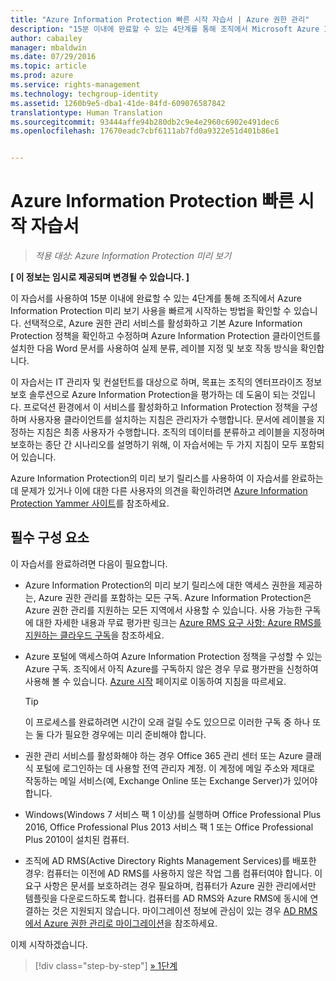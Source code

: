 ```yaml
---
title: "Azure Information Protection 빠른 시작 자습서 | Azure 권한 관리"
description: "15분 이내에 완료할 수 있는 4단계를 통해 조직에서 Microsoft Azure Information Protection 사용을 빠르게 시작하는 방법을 확인할 수 있는 소개 자습서입니다."
author: cabailey
manager: mbaldwin
ms.date: 07/29/2016
ms.topic: article
ms.prod: azure
ms.service: rights-management
ms.technology: techgroup-identity
ms.assetid: 1260b9e5-dba1-41de-84fd-609076587842
translationtype: Human Translation
ms.sourcegitcommit: 93444affe94b280db2c9e4e2960c6902e491dec6
ms.openlocfilehash: 17670eadc7cbf6111ab7fd0a9322e51d401b86e1


---
```


# Azure Information Protection 빠른 시작 자습서 

>*적용 대상: Azure Information Protection 미리 보기*

**[ 이 정보는 임시로 제공되며 변경될 수 있습니다. ]**

이 자습서를 사용하여 15분 이내에 완료할 수 있는 4단계를 통해 조직에서 Azure Information Protection 미리 보기 사용을 빠르게 시작하는 방법을 확인할 수 있습니다. 선택적으로, Azure 권한 관리 서비스를 활성화하고 기본 Azure Information Protection 정책을 확인하고 수정하며 Azure Information Protection 클라이언트를 설치한 다음 Word 문서를 사용하여 실제 분류, 레이블 지정 및 보호 작동 방식을 확인합니다.

이 자습서는 IT 관리자 및 컨설턴트를 대상으로 하며, 목표는 조직의 엔터프라이즈 정보 보호 솔루션으로 Azure Information Protection을 평가하는 데 도움이 되는 것입니다. 프로덕션 환경에서 이 서비스를 활성화하고 Information Protection 정책을 구성하며 사용자용 클라이언트를 설치하는 지침은 관리자가 수행합니다. 문서에 레이블을 지정하는 지침은 최종 사용자가 수행합니다. 조직의 데이터를 분류하고 레이블을 지정하며 보호하는 종단 간 시나리오를 설명하기 위해, 이 자습서에는 두 가지 지침이 모두 포함되어 있습니다. 

Azure Information Protection의 미리 보기 릴리스를 사용하여 이 자습서를 완료하는 데 문제가 있거나 이에 대한 다른 사용자의 의견을 확인하려면 [Azure Information Protection Yammer 사이트](https://www.yammer.com/askipteam/#/threads/inGroup?type=in_group&feedId=8652489&view=all)를 참조하세요.

## 필수 구성 요소 
이 자습서를 완료하려면 다음이 필요합니다.

- Azure Information Protection의 미리 보기 릴리스에 대한 액세스 권한을 제공하는, Azure 권한 관리를 포함하는 모든 구독. Azure Information Protection은 Azure 권한 관리를 지원하는 모든 지역에서 사용할 수 있습니다. 사용 가능한 구독에 대한 자세한 내용과 무료 평가판 링크는 [Azure RMS 요구 사항: Azure RMS를 지원하는 클라우드 구독](../get-started/requirements-subscriptions.md)을 참조하세요.

- Azure 포털에 액세스하여 Azure Information Protection 정책을 구성할 수 있는 Azure 구독. 조직에서 아직 Azure를 구독하지 않은 경우 무료 평가판을 신청하여 사용해 볼 수 있습니다. [Azure 시작](https://account.windowsazure.com/organization) 페이지로 이동하여 지침을 따르세요.

  > [!TIP] 
  > 이 프로세스를 완료하려면 시간이 오래 걸릴 수도 있으므로 이러한 구독 중 하나 또는 둘 다가 필요한 경우에는 미리 준비해야 합니다.

- 권한 관리 서비스를 활성화해야 하는 경우 Office 365 관리 센터 또는 Azure 클래식 포털에 로그인하는 데 사용할 전역 관리자 계정. 이 계정에 메일 주소와 제대로 작동하는 메일 서비스(예, Exchange Online 또는 Exchange Server)가 있어야 합니다.

- Windows(Windows 7 서비스 팩 1 이상)를 실행하며 Office Professional Plus 2016, Office Professional Plus 2013 서비스 팩 1 또는 Office Professional Plus 2010이 설치된 컴퓨터. 

- 조직에 AD RMS(Active Directory Rights Management Services)를 배포한 경우: 컴퓨터는 이전에 AD RMS를 사용하지 않은 작업 그룹 컴퓨터여야 합니다. 이 요구 사항은 문서를 보호하려는 경우 필요하며, 컴퓨터가 Azure 권한 관리에서만 템플릿을 다운로드하도록 합니다. 컴퓨터를 AD RMS와 Azure RMS에 동시에 연결하는 것은 지원되지 않습니다. 마이그레이션 정보에 관심이 있는 경우 [AD RMS에서 Azure 권한 관리로 마이그레이션](../plan-design/migrate-from-ad-rms-to-azure-rms.md)을 참조하세요.   

이제 시작하겠습니다.

>[!div class="step-by-step"]
[&#187; 1단계](infoprotect-tutorial-step1.md)





<!--HONumber=Jul16_HO5-->


